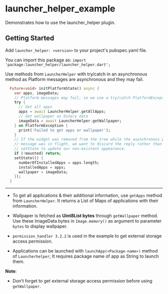 # launcher_helper_example

Demonstrates how to use the launcher_helper plugin.

## Getting Started

Add `launcher_helper: <version>` to your project's pubspec.yaml file.

You can import this package as: `import 'package:launcher_helper/launcher_helper.dart';`

Use methods from `LauncherHelper` with try/catch in an asynchronous method as Platform messages are
asynchronous and they may fail.

```dart
  Future<void> initPlatformState() async {
    var apps, imageData;
    // Platform messages may fail, so we use a try/catch PlatformException.
    try {
      // Get all apps
      apps = await LauncherHelper.getAllApps;
      // Get wallpaper as binary data
      imageData = await LauncherHelper.getWallpaper;
    } on PlatformException {
      print('Failed to get apps or wallpaper');
    }
    // If the widget was removed from the tree while the asynchronous platform
    // message was in flight, we want to discard the reply rather than calling
    // setState to update our non-existent appearance.
    if (!mounted) return;
    setState(() {
      numberOfInstalledApps = apps.length;
      installedApps = apps;
      wallpaper = imageData;
    });
  }
```

________

- To get all applications & their additional information, use `getApps` method from `LauncherHelper`. It returns a List of Maps of applications with their information.

- Wallpaper is fetched as **Uint8List bytes** through `getWallpaper` method. Use these ImageData bytes in `Image.memory()` as argument to parameter `bytes` to display wallpaper.

- `permission_handler 3.2.2` is used in the example to get external storage access permission.

- Applications can be launched with `launchApp(<Package-name>)` method of `Launcherhelper`; It requires package name of app as String to launch them.

**Note**:

- Don't forget to get external storage access permission before using `getWallpaper`.

